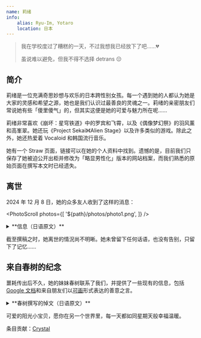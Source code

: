 ```yaml
---
name: 莉绪
info:
    alias: Ryu-Im, Yotaro
    location: 日本
---
```


> 我在学校度过了糟糕的一天，不过我想我已经放下了吧……💔
>
> 虽说难以避免，但我不得不选择 detrans 😔

## 简介

莉绪是一位充满奇思妙想与欢乐的日本跨性别女孩。每一个遇到她的人都认为她是大家的灵感和希望之源，她也是我们认识过最善良的灵魂之一。莉绪的亲密朋友们常说她有些「傻里傻气」的，但其实这便是她的可爱与魅力所在呢……

莉绪非常喜欢《崩坏：星穹铁道》中的罗宾和飞霄，以及《偶像梦幻祭》的羽风薰和高峯翠。她还玩《Project Sekai》《Alien Stage》以及许多类似的游戏。除此之外，她还热爱着 Vocaloid 和韩国流行音乐。

她有一个 Straw 页面，链接可以在她的个人资料中找到。遗憾的是，目前我们只保存了她被迫公开出柜并修改为「略显男性化」版本的网站档案，而我们熟悉的原始页面在撰写本文时已经遗失。

## 离世

2024 年 12 月 8 日，她的众多友人收到了这样的消息：

<PhotoScroll photos={[
    '${path}/photos/photo1.png',
]} />

<details>
<summary>**信息（日语原文）**</summary>

> 突然のご連絡失礼いたします。私たちは、あなた方の共通の連絡先の一人に関わる重要な調査の一環として、あなた方に連絡しています。このメッセージは被害者の Discord アカウントから送信されていますが、被害者からのものではないことをご理解ください。私たちは状況を理解するために情報を収集しています。他のソーシャルメディアアカウントも確認中です。
> 
> 現時点では、事件の原因は明らかではありません。いくつかの質問にお答えいただき、ご協力いただければ幸いです：
> 
> 被害者について何か変わったこと、不審なことはありませんでしたか？
> 
> 被害者が個人情報を話していたり、いつもと違うことを言っていませんでしたか？
> 
> いじめ、無視された、動揺していたような問題はありませんでしたか？
> 
> その他、何か重要だと思われることがあれば、お知らせください。
> 
> 被害者は複数の言語で会話していたようですので、全ての人に理解しやすいよう、すべての言語でこのメッセージを送っています。
> 
> このメッセージは、過去 2 ヶ月間に被害者と交流のあった方全員にお送りしています。この事件は非公開であるため、詳細をお伝えすることができないことをご理解ください。どのような情報でもお助けいただければ、捜査に大変役立ちます。

</details>

截至撰稿之时，她离世的情況尚不明晰。她未曾留下任何话语，也没有告别，只留下了记忆……

## 来自春树的纪念

噩耗传出后不久，她的妹妹春树联系了我们，并提供了一些现有的信息，包括 [Google 文档](https://docs.google.com/document/d/1-FaVzCOrZ2NkrRGDkIOyoLZpIGClUZcwdzaZV4NoRwA/edit?tab=t.0)和来自朋友们以[可画](https://www.canva.com/design/DAGY-0aiXjE/cZIzTKKN87Q_7zp1mPdBCg/edit)形式表达的善意之言。

<details>
<summary>**春树撰写的悼文（日语原文）**</summary>

> 親愛なる莉緒へ、 
> 
> 壁には今でも NASA のポスターが貼ってあって、訓練要件や無重力実験についてのあなたの書き込みがびっしりと残っています。
> 
> 時々、あなたの字をなぞって、理解しようとしています。
> 
> あの日、病院で...窓際にいたあなたの姿が目に焼き付いています。あっという間だったの？私たちのこと、あなたの夢のこと、考えた？皆、あなたがどんなに賢かったか、足のことがあっても何でもできたはずだって言います。
> 
> でも、もうあなたにはそれが見えなくなっていたんですね。昨日、ベッドの下から物理の宿題を見つけました。満点の答案に、余白には宇宙遊泳の落書き。
> 
> お姉ちゃんは本当に素晴らしかった。怪我だって、それを変えることはできなかったはず。あなたにそれを信じてほしかった。
> 
> 時々、あなたが連れて行ってくれたプラネタリウムに座ります。全ての星座の名前を教えてくれて、宇宙飛行士の話をしてくれたのを覚えていますか？
> 
> 今、同じ星を見上げると、あなたはもうそこにたどり着けたのかなって考えてしまいます。
> 
> パパはあなたの望遠鏡を私の部屋に置きました。まだ触れていません。あなたの説明なしで星を見るなんて、何だか違う気がして。
> 
> あなたが恋しい。怒りもあります。混乱もしています。でも一番は、怪我があってもなくても、あなたの中にどれだけの輝きがあったのか、それを分かってもらえたらよかったのに、ということ。
> 
> 永遠にあなたの妹で
>
> 春樹
>
> i love you ! Forever and always SO SO SO SO SO SO SO SO SO much.
> 
> 追伸：あなたが作ってくれたロケットの模型、今も大切に机に置いてあります。

</details>

可爱的阳光小宝贝，愿你在另一个世界里，每一天都如同星期天般幸福温暖。

条目贡献：[Crystal](https://github.com/Paranoid-Pufferfish)
